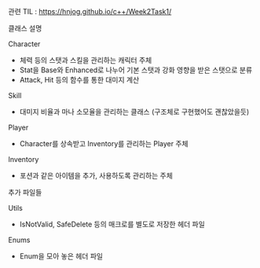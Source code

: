 관련 TIL : https://hnjog.github.io/c++/Week2Task1/

클래스 설명

Character
- 체력 등의 스탯과 스킬을 관리하는 캐릭터 주체
- Stat을 Base와 Enhanced로 나누어 기본 스탯과 강화 영향을 받은 스탯으로 분류
- Attack, Hit 등의 함수를 통한 대미지 계산

Skill
- 대미지 비율과 마나 소모율을 관리하는 클래스
  (구조체로 구현했어도 괜찮았을듯)

Player 
- Character를 상속받고 Inventory를 관리하는 Player 주체

Inventory
- 포션과 같은 아이템을 추가, 사용하도록 관리하는 주체

추가 파일들

Utils 
- IsNotValid, SafeDelete 등의 매크로를 별도로 저장한 헤더 파일


Enums
- Enum을 모아 놓은 헤더 파일
